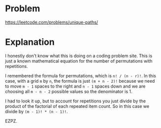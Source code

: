 # Problem

https://leetcode.com/problems/unique-paths/

# Explanation

I honestly don't know what this is doing on a coding problem site. This is just a known mathematical equation for the number of permutations with repetitions.

I remembered the formula for permutations, which is `n! / (n - r)!`. In this case, with a grid `m` by `n`, the formula is just `(m + n - 2)!` because we need to move `m - 1` spaces to the right and `n - 1` spaces down and we are choosing all `m - n - 2` possible values so the denominator is 1.

I had to look it up, but to account for repetitions you just divide by the product of the factorial of each repeated item count. So in this case we divide by `(m - 1)! * (n - 1)!`.

EZPZ.

